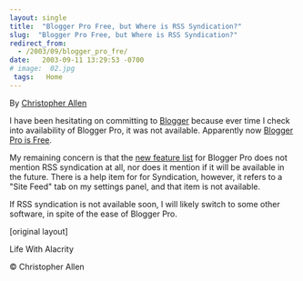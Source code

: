 ```yaml
---
layout: single
title:  "Blogger Pro Free, but Where is RSS Syndication?"
slug:  "Blogger Pro Free, but Where is RSS Syndication?"
redirect_from:
  - /2003/09/blogger_pro_fre/
date:   2003-09-11 13:29:53 -0700
# image:  02.jpg
 tags:   Home
---
```



By [Christopher Allen](/lwa/about)

I have been hesitating on committing to [Blogger](http://www.blogger.com) because ever time I check into availability of Blogger Pro, it was not available. Apparently now [Blogger Pro is Free](http://new.blogger.com/feature_giveaway/pro_email.pyra).

My remaining concern is that the [new feature list](http://new.blogger.com/feature_giveaway/announcement.pyra) for Blogger Pro does not mention RSS syndication at all, nor does it mention if it will be available in the future. There is a help item for for Syndication, however, it refers to a "Site Feed" tab on my settings panel, and that item is not available.

If RSS syndication is not available soon, I will likely switch to some other software, in spite of the ease of Blogger Pro.

[original layout]


Life With Alacrity

© Christopher Allen